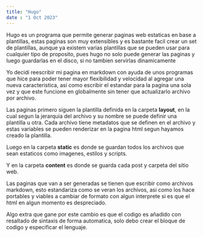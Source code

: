 ```yaml
---
title: "Hugo"
date : "1 Oct 2023"
---
```



 Hugo es un programa que permite generar paginas web estaticas en base a plantillas, estas paginas son muy extensibles y es bastante facil crear un set de plantillas, aunque ya existem varias plantillas que se pueden usar para cualquier tipo de proposito, pues hugo no solo puede generar las paginas y luego guardarlas en el disco, si no tambien servirlas dinamicamente

Yo decidi reescribir mi pagina en markdown con ayuda de unos programas que hice para poder tener mayor flexibilidad y velocidad al agregar una nueva caracteristica, asi como escribir el estandar para la pagina una sola vez y que este funcione en globalmente sin tener que actualizarlo archivo por archivo.

 Las paginas primero siguen la plantilla definida en la carpeta **layout**, en la cual segun la jerarquia del archivo y su nombre se puede definir una plantilla u otra. Cada archivo tiene metadatos que se definen en el archivo y estas variables se pueden renderizar en la pagina html segun hayamos creado la plantilla.

 Luego en la carpeta **static** es donde se guardan todos los archivos que sean estaticos como imagenes, estilos y scripts.

 Y en la carpeta **content** es donde se guarda cada post y carpeta del sitio web.


 Las paginas que van a ser generadas se tienen que escribir como archivos markdown, esto estandariza como se veran los archivos, asi como los hace portables y viables a cambiar de formato con algun interprete si es que el html en algun momento es despreciado.

 Algo extra que gane por este cambio es que el codigo es añadido con resaltado de sintaxis de forma automatica, solo debo crear el bloque de codigo y especificar el lenguaje.
